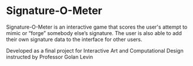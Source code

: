 # Signature-O-Meter

Signature-O-Meter is an interactive game that scores the user's attempt to mimic or “forge” somebody else’s signature. The user is also able to add their own signature data to the interface for other users. 

Developed as a final project for Interactive Art and Computational Design instructed by Professor Golan Levin
